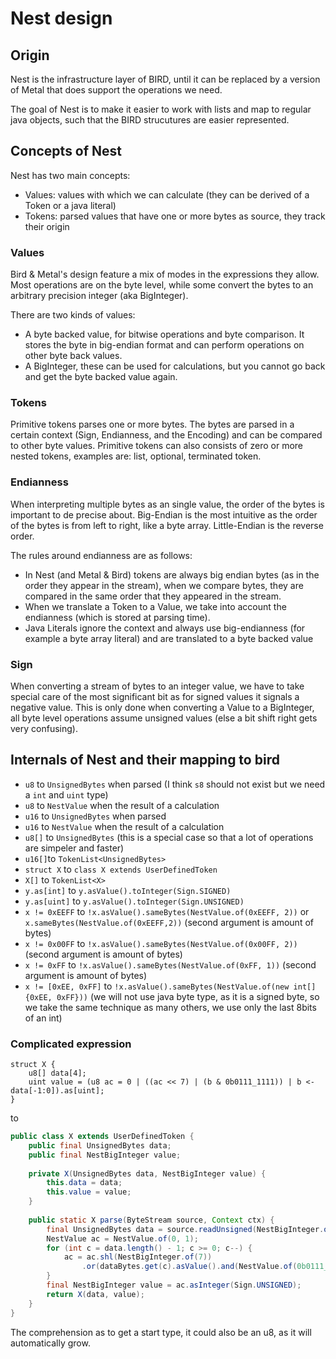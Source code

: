 # Nest design

## Origin

Nest is the infrastructure layer of BIRD, until it can be replaced by a version of Metal that does support the operations we need.

The goal of Nest is to make it easier to work with lists and map to regular java objects, such that the BIRD strucutures are easier represented.



## Concepts of Nest

Nest has two main concepts:

- Values: values with which we can calculate (they can be derived of a Token or a java literal)
- Tokens: parsed values that have one or more bytes as source, they track their origin

### Values

Bird & Metal's design feature a mix of modes in the expressions they allow. Most operations are on the byte level, while some convert the bytes to an arbitrary precision integer (aka BigInteger).

There are two kinds of values:

- A byte backed value, for bitwise operations and byte comparison. It stores the byte in big-endian format and can perform operations on other byte back values.
- A BigInteger, these can be used for calculations, but you cannot go back and get the byte backed value again.


### Tokens

Primitive tokens parses one or more bytes. The bytes are parsed in a certain context (Sign, Endianness, and the Encoding) and can be compared to other byte values. Primitive tokens can also consists of zero or more nested tokens, examples are: list, optional, terminated token. 


### Endianness

When interpreting multiple bytes as an single value, the order of the bytes is important to de precise about.
Big-Endian is the most intuitive as the order of the bytes is from left to right, like a byte array. Little-Endian is the reverse order.

The rules around endianness are as follows:
- In Nest (and Metal & Bird) tokens are always big endian bytes (as in the order they appear in the stream), when we compare bytes, they are compared in the same order that they appeared in the stream.
- When we translate a Token to a Value, we take into account the endianness (which is stored at parsing time). 
- Java Literals ignore the context and always use big-endianness (for example a byte array literal) and are translated to a byte backed value

### Sign

When converting a stream of bytes to an integer value, we have to take special care of the most significant bit as for signed values it signals a negative value.
This is only done when converting a Value to a BigInteger, all byte level operations assume unsigned values (else a bit shift right gets very confusing).


## Internals of Nest and their mapping to bird


 - `u8` to `UnsignedBytes` when parsed (I think `s8` should not exist but we need a `int` and `uint` type)
 - `u8` to `NestValue` when the result of a calculation
 - `u16` to `UnsignedBytes` when parsed
 - `u16` to `NestValue` when the result of a calculation
 - `u8[]` to `UnsignedBytes` (this is a special case so that a lot of operations are simpeler and faster)
 - `u16[]`to `TokenList<UnsignedBytes>`
 - `struct X` to `class X extends UserDefinedToken`
 - `X[]` to `TokenList<X>`
 - `y.as[int]` to `y.asValue().toInteger(Sign.SIGNED)`
 - `y.as[uint]` to `y.asValue().toInteger(Sign.UNSIGNED)`
 - `x != 0xEEFF` to `!x.asValue().sameBytes(NestValue.of(0xEEFF, 2))` or `x.sameBytes(NestValue.of(0xEEFF,2))` (second argument is amount of bytes)
 - `x != 0x00FF` to `!x.asValue().sameBytes(NestValue.of(0x00FF, 2))` (second argument is amount of bytes)
 - `x != 0xFF` to `!x.asValue().sameBytes(NestValue.of(0xFF, 1))` (second argument is amount of bytes)
 - `x != [0xEE, 0xFF]` to `!x.asValue().sameBytes(NestValue.of(new int[] {0xEE, 0xFF}))` (we will not use java byte type, as it is a signed byte, so we take the same technique as many others, we use only the last 8bits of an int)

### Complicated expression

```bird
struct X {
    u8[] data[4];
    uint value = (u8 ac = 0 | ((ac << 7) | (b & 0b0111_1111)) | b <- data[-1:0]).as[uint]; 
}
```

to

```java
public class X extends UserDefinedToken {
    public final UnsignedBytes data;
    public final NestBigInteger value;
    
    private X(UnsignedBytes data, NestBigInteger value) {
        this.data = data;
        this.value = value;
    }
    
    public static X parse(ByteStream source, Context ctx) {
        final UnsignedBytes data = source.readUnsigned(NestBigInteger.of(4), ctx);
        NestValue ac = NestValue.of(0, 1);
        for (int c = data.length() - 1; c >= 0; c--) {
            ac = ac.shl(NestBigInteger.of(7))
                .or(dataBytes.get(c).asValue().and(NestValue.of(0b0111_1111, 1)));
        }
        final NestBigInteger value = ac.asInteger(Sign.UNSIGNED);
        return X(data, value);
    }
}
```

The comprehension as to get a start type, it could also be an u8, as it will automatically grow.
 